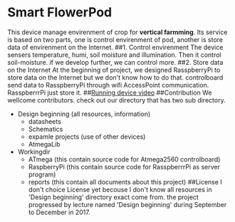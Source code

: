 # Smart FlowerPod
This device manage envirenment of crop for **vertical farmming**.
Its service is based on two parts, one is control envirenment of pod, another is store data of envirenment on the Internet.
##1. Control envirenment
The device sensers temperature, humi, soil moisture and illumination.
Then it control soil-moisture. if we develop further, we can control more.
##2. Store data on the Internet
At the beginning of project, we designed RasspberryPi to store data on the Internet but we don't know how to do that.
controlboard send data to RasspberryPi through wifi AccessPoint communication.
RasspberrrPi just store it.
##[Running device video](http://www.youtube.com/watch?v=bFWi1mrmgvo)
##Contribution
We wellcome contributors. check out our directory that has two sub directory.
- Design beginning (all resources, information)
  - datasheets
  - Schematics
  - expamle projects (use of other devices)
  - AtmegaLib
- Workingdir
  - ATmega (this contain source code for Atmega2560 controlboard)
  - RaspberryPi (this contain source code for RasspberrrPi as server program)
  - reports (this contain all documents about this project)
##License
I don't choice License yet becouse I don't know all resources in 'Design beginning' directory exact come from. the project progressed by lecture named 'Design beginning' during September to December in 2017.
